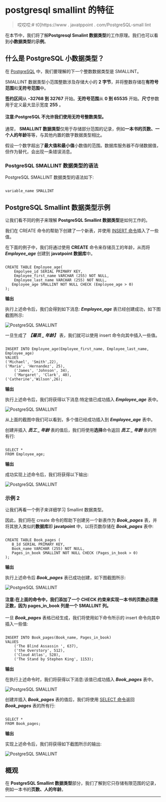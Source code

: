 # postgresql smallint 的特征

> 哎哎哎:# t0]https://www . javatppoint . com/PostgreSQL-small lint

在本节中，我们将了解**Postgresql Smalint 数据类型**的工作原理。我们也可以看到**小数据类型**的**示例**。

## 什么是 PostgreSQL 小数据类型？

在 [PostgreSQL](https://www.javatpoint.com/postgresql-tutorial) 中，我们要理解的下一个整数数据类型是 SMALLINT。

SMALLINT 数据类型小范围整数涉及存储大小的 **2 字节**，并将整数存储在**有符号范围**和**无符号范围**中。

**签约区间**从 **-32768 到 32767** 开始。**无符号范围**从 **0 到 65535** 开始。**尺寸**参数用于定义最大显示宽度 **255** 。

#### 注意:PostgreSQL 不允许我们使用无符号整数类型。

通常， **SMALLINT 数据类型**仅用于存储部分范围的记录，例如**一本书的页数、一个人的年龄**等等，与其他内置的数字数据类型相比。

假设一个数字超出了**最大值和最小值**小数值的范围。数据库服务器不存储数据值，但作为替代，会出现一条错误消息。

### PostgreSQL SMALLINT 数据类型的语法

PostgreSQL SMALLINT 数据类型的语法如下:

```

variable_name SMALLINT

```

## PostgreSQL Smallint 数据类型示例

让我们看不同的例子来理解 **PostgreSQL Smallint 数据类型**是如何工作的。

我们在 CREATE 命令的帮助下创建了一个新表，并使用 [INSERT 命令](https://www.javatpoint.com/postgresql-insert)插入了一些值。

在下面的例子中，我们将通过使用 **CREATE** 命令来存储员工的年龄，从而将 ***Employee_age*** 创建到 **javatpoint 数据库**中。

```

CREATE TABLE Employee_age(
    Empolyee_id SERIAL PRIMARY KEY,
    Employee_first_name VARCHAR (255) NOT NULL,
    Employee_last_name VARCHAR (255) NOT NULL,
   Employee_age SMALLINT NOT NULL CHECK (Employee_age > 0)
);

```

**输出**

执行上述命令后，我们会得到如下消息: ***Employee_age*** 表已经创建成功，如下图截图所示:

![PostgreSQL SMALLINT](../Images/bb913b0b6db6883498e14467e8200b6b.png)

一旦生成了 ***【雇员 _ 年龄】*** 表，我们就可以使用 insert 命令向其中插入一些值。

```

INSERT INTO Employee_age(Employee_first_name, Employee_last_name, Employee_age)
VALUES
('Michael', 'Smith',22),
('Maria', 'Hernandez', 25), 
   	('James', 'Johnson', 34),  
   	('Margaret', 'Clark', 40),
('Catherine','Wilson',26);

```

**输出**

执行上述命令后，我们将获得以下消息:特定值已成功插入 ***Employee_age*** 表中。

![PostgreSQL SMALLINT](../Images/325b97661fb2ae4c647ea2a7ee9bbca4.png)

从上面的截图中我们可以看到，多个值已经成功插入到 ***Employee_age*** 表中。

创建并插入 ***员工 _ 年龄*** 表的值后，我们将使用**选择**命令返回 ***员工 _ 年龄*** 表的所有行:

```

SELECT * 
FROM Employee_age;

```

**输出**

成功实现上述命令后，我们将获得以下输出:

![PostgreSQL SMALLINT](../Images/a0b0359755603d51f2dd7a89039a58d8.png)

### 示例 2

让我们再看一个例子来详细学习 Smallint 数据类型。

因此，我们将在 create 命令的帮助下创建另一个新表作为 ***Book_pages*** 表，并将其放入类似的**数据库**即 **javatpoint** 中，以将页数存储在 ***Book_pages*** 表中:

```

CREATE TABLE Book_pages (
   B_Id SERIAL PRIMARY KEY,
   Book_name VARCHAR (255) NOT NULL,
   Pages_in_book SMALLINT NOT NULL CHECK (Pages_in_book > 0)
);

```

**输出**

执行上述命令后 ***Book_pages*** 表已成功创建，如下图截图所示:

![PostgreSQL SMALLINT](../Images/cff86d84f4c59644bc3677b279bf0cc2.png)

#### 注意:在上面的命令中，我们添加了一个 CHECK 约束来实现一本书的页数必须是正数，因为 pages_in_book 列是一个 SMALLINT 列。

一旦 ***Book_pages*** 表格已经生成，我们将使用如下命令所示的 insert 命令向其中插入一些值:

```

INSERT INTO Book_pages(Book_name, Pages_in_book)
VALUES
    ('The Blind Assassin ', 637),
    ('the Overstory', 512), 
    ('Cloud Atlas', 528),  
    ('The Stand by Stephen King', 1153);

```

**输出**

在执行上述命令时，我们将获得以下消息:该值已成功插入 ***Book_pages*** 表中。

![PostgreSQL SMALLINT](../Images/e14339b34d194e491d396542ffa9b6f2.png)

创建并插入 ***Book_pages*** 表的值后，我们将使用 [SELECT 命令](https://www.javatpoint.com/postgresql-select)返回 ***Book_pages*** 表的所有行:

```

SELECT * 
FROM Book_pages;

```

**输出**

实现上述命令后，我们将获得如下截图所示的输出:

![PostgreSQL SMALLINT](../Images/3001f7915eea3de9be439ae648f423c0.png)

## 概观

在 **PostgreSQL Smallint 数据类型**部分，我们了解到它只存储有限范围的记录，例如一本书的**页数、人的年龄**。

* * *